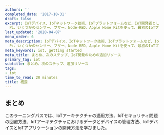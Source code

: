 ```yaml
---
authors: ''
completed_date: '2017-10-31'
draft: false
excerpt: IoTデバイス、IoTネットワーク技術、IoTプラットフォームなど、IoT開発者として成功するための基本的なコンセプトを学んだ後、Raspberry
  Pi、いくつかのセンサー、ブザー、Node-RED、Apple Home Kitを使って、最初のIoTプロジェクトであるスマートドアベルを完成させました。
last_updated: '2020-04-07'
menu_order: 6
meta_description: IoTデバイス、IoTネットワーク技術、IoTプラットフォームなど、IoT開発者として成功するための基本的なコンセプトを学んだ後、Raspberry
  Pi、いくつかのセンサー、ブザー、Node-RED、Apple Home Kitを使って、最初のIoTプロジェクトであるスマートドアベルを完成させました。
meta_keywords: iot, getting started
meta_title: まとめ、次のステップ、IoT開発のための追加リソース
primary_tag: iot
subtitle: まとめ、次のステップ、追加リソース
tags:
- iot
time_to_read: 20 minutes
title: 概要
---
```


## まとめ

このラーニングパスでは、IoTアーキテクチャの適用方法、IoTセキュリティ問題の回避方法、IoTアーキテクチャにおけるデータとデバイスの管理方法、IoTデバイスとIoTアプリケーションの開発方法を学びました。


<!-- ## 次のステップ -->

<!-- LPへのリンクが変換されたら更新する -->
<!-- 次のステップである[IoTの開発者ガイド](/series/iot-lp201-next-steps)で学習を続け、IoTのスキルを身につけましょう。-->